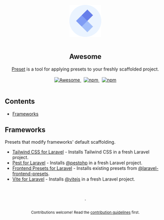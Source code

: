 <!--lint disable awesome-heading awesome-github double-link-->

<p align="center">
  <br />
  <img width="100" src="./assets/logo.svg" alt="Logo of the Preset tool">
  <br />
  <br />
</p>

<h2 align="center">Awesome</h2>

<p align="center">
  <a href="https://usepreset.dev">Preset</a> is a tool for applying presets to your freshly scaffolded project.
  <br />
  <br />
  <a href="https://github.com/sindresorhus/awesome">
    <img src="https://cdn.rawgit.com/sindresorhus/awesome/d7305f38d29fed78fa85652e3a63e154dd8e8829/media/badge.svg" alt="Awesome">
  </a>
  <span>&nbsp;</span>
  <a href="https://discord.gg/XWwzc45KZu">
    <img alt="npm" src="https://img.shields.io/static/v1?label=discord&message=join&logo=discord&color=7289da">
  </a>
  <span>&nbsp;</span>
  <a href="https://discord.gg/XWwzc45KZu">
    <img alt="npm" src="https://img.shields.io/static/v1?label=documentation&message=read&color=0475b6">
  </a>
  <br />
  <br />
</p>

## Contents

- [Frameworks](#frameworks)

## Frameworks

Presets that modify frameworks' default scaffolding.

- [Tailwind CSS for Laravel](https://github.com/laravel-presets/tailwindcss) - Installs Tailwind CSS in a fresh Laravel project.
- [Pest for Laravel](https://github.com/laravel-presets/pest) - Installs [@pestphp](https://github.com/pestphp/) in a fresh Laravel project.
- [Frontend Presets for Laravel](https://github.com/laravel-presets/frontend) - Installs existing presets from [@laravel-frontend-presets](https://github.com/laravel-frontend-presets/).
- [Vite for Laravel](https://github.com/laravel-presets/vite) - Installs [@vitejs](https://github.com/vitejs/) in a fresh Laravel project.

<p align="center">
  <br />
  <br />
  ·
  <br />
  <br />
  <sub>Contributions welcome! Read the <a href=".github/CONTRIBUTING.md">contribution guidelines</a> first.</sub>
</p>
